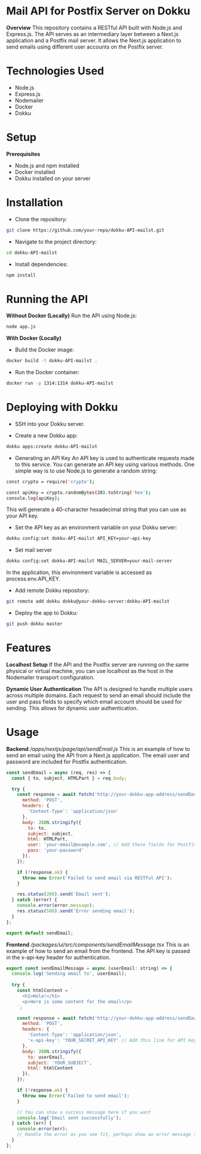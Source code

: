 ﻿# Mail API for Postfix Server on Dokku
**Overview**
This repository contains a RESTful API built with Node.js and Express.js. The API serves as an intermediary layer between a Next.js application and a Postfix mail server. It allows the Next.js application to send emails using different user accounts on the Postfix server.

# Technologies Used
- Node.js
- Express.js
- Nodemailer
- Docker
- Dokku
# Setup
**Prerequisites**
- Node.js and npm installed
- Docker installed
- Dokku installed on your server

# Installation
- Clone the repository:

```bash
git clone https://github.com/your-repo/dokku-API-mailst.git
```

- Navigate to the project directory:

```bash
cd dokku-API-mailst
```

- Install dependencies:

```bash
npm install
```

# Running the API
**Without Docker (Locally)**
Run the API using Node.js:

``` bash
node app.js
```

**With Docker (Locally)**

- Build the Docker image:

```bash
docker build -t dokku-API-mailst .
```

- Run the Docker container:

```bash
docker run -p 1314:1314 dokku-API-mailst
```

# Deploying with Dokku
- SSH into your Dokku server.

- Create a new Dokku app:

```bash
dokku apps:create dokku-API-mailst
```
- Generating an API Key
An API key is used to authenticate requests made to this service. You can generate an API key using various methods. One simple way is to use Node.js to generate a random string:
```bash
const crypto = require('crypto');

const apiKey = crypto.randomBytes(20).toString('hex');
console.log(apiKey);
```
This will generate a 40-character hexadecimal string that you can use as your API key.

- Set the API key as an environment variable on your Dokku server:

```bash
dokku config:set dokku-API-mailst API_KEY=your-api-key
```

- Set mail server

```bash
dokku config:set dokku-API-mailst MAIL_SERVER=your-mail-server
```

In the application, this environment variable is accessed as process.env.API_KEY.

- Add remote Dokku repository:

```bash
git remote add dokku dokku@your-dokku-server:dokku-API-mailst
```

- Deploy the app to Dokku:

```bash
git push dokku master
```

# Features
**Localhost Setup**
If the API and the Postfix server are running on the same physical or virtual machine, you can use localhost as the host in the Nodemailer transport configuration.

**Dynamic User Authentication**
The API is designed to handle multiple users across multiple domains. Each request to send an email should include the user and pass fields to specify which email account should be used for sending. This allows for dynamic user authentication.

# Usage
**Backend**
*/apps/nextjs/page/api/sendEmail.js*
This is an example of how to send an email using the API from a Next.js application. The email user and password are included for Postfix authentication.

```javascript
const sendEmail = async (req, res) => {
  const { to, subject, HTMLPart } = req.body;

  try {
    const response = await fetch('http://your-dokku-app-address/sendEmail', {
      method: 'POST',
      headers: {
        'Content-Type': 'application/json'
      },
      body: JSON.stringify({
        to: to,
        subject: subject,
        html: HTMLPart,
        user: 'your-email@example.com', // Add these fields for Postfix authentication
        pass: 'your-password'
      }),
    });

    if (!response.ok) {
      throw new Error('Failed to send email via RESTful API');
    }

    res.status(200).send('Email sent');
  } catch (error) {
    console.error(error.message);
    res.status(500).send('Error sending email');
  }
};

export default sendEmail;
```

**Frontend**
*/packages/ui/src/components/sendEmailMessage.tsx*
This is an example of how to send an email from the frontend. The API key is passed in the x-api-key header for authentication.

```javascript
export const sendEmailMessage = async (userEmail: string) => {
  console.log('Sending email to', userEmail);
  
  try {
    const htmlContent = `
      <h1>Hola!</h1>
      <p>Here is some content for the email</p>
    `;

    const response = await fetch('http://your-dokku-app-address/sendEmail', {
      method: 'POST',
      headers: {
        'Content-Type': 'application/json',
        'x-api-key': 'YOUR_SECRET_API_KEY' // Add this line for API key authentication
      },
      body: JSON.stringify({
        to: userEmail,
        subject: 'YOUR_SUBJECT',
        html: htmlContent
      }),
    });

    if (!response.ok) {
      throw new Error('Failed to send email');
    }

    // You can show a success message here if you want
    console.log('Email sent successfully');
  } catch (err) {
    console.error(err);
    // Handle the error as you see fit, perhaps show an error message to the user
  }
};

```

